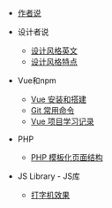 <!-- docs/_sidebar.md -->

- [作者说](README "一个普通作者的自我声明！")
<!-- - [作者](autor.md "一个普通作者的自我声明！") -->
<!-- - [Blender](blender/guide) -->
- 设计者说
    - [设计风格英文](design/words.md "常见的流行风格英文")
    - [设计风格特点](design/styles.md "常见的流行风格英文")
- Vue和npm
    - [Vue 安装和搭建](vue/start)
    - [Git 常用命令](vue/git)
    - [ Vue 项目学习记录](vue/project)
   
- PHP
    - [PHP 模板化页面结构](php/start)


- JS Library - JS库 
    - [打字机效果](jslib/typed.md)

